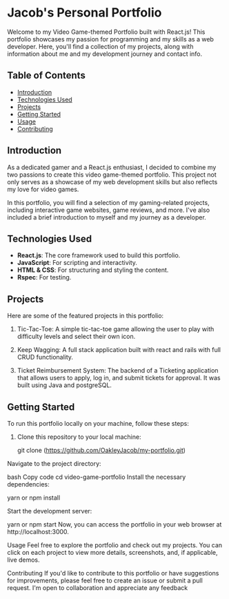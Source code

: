 
# Jacob's Personal Portfolio

Welcome to my Video Game-themed Portfolio built with React.js! This portfolio showcases my passion for programming and my skills as a web developer. Here, you'll find a collection of my projects, along with information about me and my development journey and contact info.

## Table of Contents

- [Introduction](#introduction)
- [Technologies Used](#technologies-used)
- [Projects](#projects)
- [Getting Started](#getting-started)
- [Usage](#usage)
- [Contributing](#contributing)


## Introduction

As a dedicated gamer and a React.js enthusiast, I decided to combine my two passions to create this video game-themed portfolio. This project not only serves as a showcase of my web development skills but also reflects my love for video games.

In this portfolio, you will find a selection of my gaming-related projects, including interactive game websites, game reviews, and more. I've also included a brief introduction to myself and my journey as a developer.

## Technologies Used

- **React.js**: The core framework used to build this portfolio.
- **JavaScript**: For scripting and interactivity.
- **HTML & CSS**: For structuring and styling the content.
- **Rspec**: For testing.

## Projects

Here are some of the featured projects in this portfolio:

1. Tic-Tac-Toe: A simple tic-tac-toe game allowing the user to play with difficulty levels and select their own icon.

2. Keep Wagging: A full stack application built with react and rails with full CRUD functionality.

3. Ticket Reimbursement System: The backend of a Ticketing application that allows users to apply, log in, and submit tickets for approval. It was built using Java and postgreSQL.


## Getting Started

To run this portfolio locally on your machine, follow these steps:

1. Clone this repository to your local machine:

   git clone (https://github.com/OakleyJacob/my-portfolio.git)
   
Navigate to the project directory:

bash
Copy code
cd video-game-portfolio
Install the necessary dependencies:

yarn or
npm install

Start the development server:

yarn or 
npm start
Now, you can access the portfolio in your web browser at http://localhost:3000.

Usage
Feel free to explore the portfolio and check out my projects. You can click on each project to view more details, screenshots, and, if applicable, live demos.

Contributing
If you'd like to contribute to this portfolio or have suggestions for improvements, please feel free to create an issue or submit a pull request. I'm open to collaboration and appreciate any feedback





    
  

